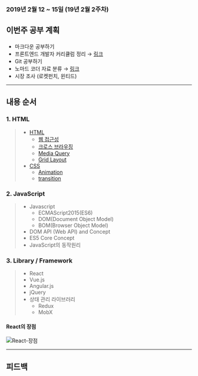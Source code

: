 ### 2019년 2월 12 ~ 15일 (19년 2월 2주차)

###

## 이번주 공부 계획

####

- 마크다운 공부하기
- 프론트엔드 개발자 커리큘럼 정리 → [링크](https://jbee.io/essay/for_junior_frontend_developer/#step-3)
- Git 공부하기
- 노마드 코더 자료 분류 → [링크](https://academy.nomadcoders.co/)
- 시장 조사 (로켓펀치, 윈티드)

---

## 내용 순서

### 1. HTML

>- [HTML](/19.02.12~15/19.02.12/learned_01_html.md)
>    - [웹 접근성](/19.02.12~15/19.02.12/learned_03_web_accessibility.md)
>    - [크로스 브라우징](/19.02.12~15/19.02.12/learned_04_cross_browsing.md)
>    - [Media Query](/19.02.12~15/19.02.12/learned_05_media_query.md)
>    - [Grid Layout](https://www.vobour.com/css-%EA%B7%B8%EB%A6%AC%EB%93%9C-%EB%A0%88%EC%9D%B4%EC%95%84%EC%9B%83-%EA%B5%90%EC%B0%A8-%EC%84%B9%EC%85%98-css-grid-layout-%E2%80%94)
> - [CSS](/19.02.12~15/19.02.12/learned_02_css.md)
>      - [Animation](https://poiemaweb.com/css3-animation)
>     - [transition](https://www.codingfactory.net/10953)

### 2. JavaScript

> - Javascript
>   - ECMAScript2015(ES6)
>   - DOM(Document Object Model)
>   - BOM(Browser Object Model)
> - DOM API (Web API) and Concept
> - ES5 Core Concept
> - JavaScript의 동작원리

### 3. Library / Framework

> - React
> - Vue.js
> - Angular.js
> - jQuery
> - 상태 관리 라이브러리
>   - Redux
>   - MobX

#### React의 장점

![React-장점](https://i.ibb.co/JHFxGZM/fsd.jpg)


---

## 피드백

